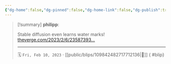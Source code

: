```yaml
---
{"dg-home":false,"dg-pinned":false,"dg-home-link":false,"dg-publish":true,"type":"blip","disabled rules":["yaml-title","yaml-title-alias","file-name-heading"],"title":"philipp on mastodon @ 2023-02-10","created-date":"2023-02-10T21:07:53","id":109842482717712130,"updated-date":"2025-05-02T08:50:43","dg-path":"blips/109842482717712136.md","permalink":"/blips/109842482717712136/","dgPassFrontmatter":true,"created":"2023-02-10T21:07:53","updated":"2025-05-02T08:50:43"}
---
```


> [!summary] **philipp**:
>
> Stable diffusion even learns water marks! [theverge.com/2023/2/6/23587393…](https://www.theverge.com/2023/2/6/23587393/ai-art-copyright-lawsuit-getty-images-stable-diffusion)
> - - -
>
> 🗓️ `Fri, Feb 10, 2023` · [[public/blips/109842482717712136\|🔗]]
{ #blip}

